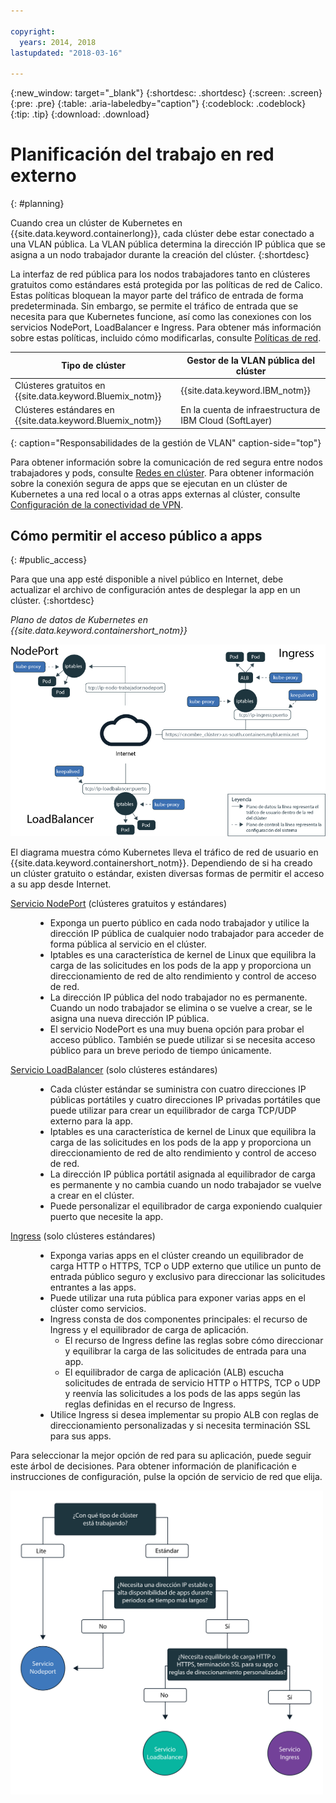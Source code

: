 ```yaml
---

copyright:
  years: 2014, 2018
lastupdated: "2018-03-16"

---
```


{:new_window: target="_blank"}
{:shortdesc: .shortdesc}
{:screen: .screen}
{:pre: .pre}
{:table: .aria-labeledby="caption"}
{:codeblock: .codeblock}
{:tip: .tip}
{:download: .download}


# Planificación del trabajo en red externo
{: #planning}

Cuando crea un clúster de Kubernetes en {{site.data.keyword.containerlong}}, cada clúster debe estar conectado a una VLAN pública. La VLAN pública determina la dirección IP pública que se asigna a un nodo trabajador durante la creación del clúster.
{:shortdesc}

La interfaz de red pública para los nodos trabajadores tanto en clústeres gratuitos como estándares está protegida por las políticas de red de Calico. Estas políticas bloquean la mayor parte del tráfico de entrada de forma predeterminada. Sin embargo, se permite el tráfico de entrada que se necesita para que Kubernetes funcione, así como las conexiones con los servicios NodePort, LoadBalancer e Ingress. Para obtener más información sobre estas políticas, incluido cómo modificarlas, consulte [Políticas de red](cs_network_policy.html#network_policies).

|Tipo de clúster|Gestor de la VLAN pública del clúster|
|------------|------------------------------------------|
|Clústeres gratuitos en {{site.data.keyword.Bluemix_notm}}|{{site.data.keyword.IBM_notm}}|
|Clústeres estándares en {{site.data.keyword.Bluemix_notm}}|En la cuenta de infraestructura de IBM Cloud (SoftLayer)|
{: caption="Responsabilidades de la gestión de VLAN" caption-side="top"}

Para obtener información sobre la comunicación de red segura entre nodos trabajadores y pods, consulte [Redes en clúster](cs_secure.html#in_cluster_network). Para obtener información sobre la conexión segura de apps que se ejecutan en un clúster de Kubernetes a una red local o a otras apps externas al clúster, consulte [Configuración de la conectividad de VPN](cs_vpn.html).

## Cómo permitir el acceso público a apps
{: #public_access}

Para que una app esté disponible a nivel público en Internet, debe actualizar el archivo de configuración antes de desplegar la app en un clúster.
{:shortdesc}

*Plano de datos de Kubernetes en {{site.data.keyword.containershort_notm}}*

![{{site.data.keyword.containerlong_notm}} Arquitectura de Kubernetes](images/networking.png)

El diagrama muestra cómo Kubernetes lleva el tráfico de red de usuario en {{site.data.keyword.containershort_notm}}. Dependiendo de si ha creado un clúster gratuito o estándar, existen diversas formas de permitir el acceso a su app desde Internet.

<dl>
<dt><a href="cs_nodeport.html#planning" target="_blank">Servicio NodePort</a> (clústeres gratuitos y estándares)</dt>
<dd>
 <ul>
  <li>Exponga un puerto público en cada nodo trabajador y utilice la dirección IP pública de cualquier nodo trabajador para acceder de forma pública al servicio en el clúster.</li>
  <li>Iptables es una característica de kernel de Linux que equilibra la carga de las solicitudes en los pods de la app y proporciona un direccionamiento de red de alto rendimiento y control de acceso de red.</li>
  <li>La dirección IP pública del nodo trabajador no es permanente. Cuando un nodo trabajador se elimina o se vuelve a crear, se le asigna una nueva dirección IP pública.</li>
  <li>El servicio NodePort es una muy buena opción para probar el acceso público. También se puede utilizar si se necesita acceso público para un breve periodo de tiempo únicamente.</li>
 </ul>
</dd>
<dt><a href="cs_loadbalancer.html#planning" target="_blank">Servicio LoadBalancer</a> (solo clústeres estándares)</dt>
<dd>
 <ul>
  <li>Cada clúster estándar se suministra con cuatro direcciones IP públicas portátiles y cuatro direcciones IP privadas portátiles que puede utilizar para crear un equilibrador de carga TCP/UDP externo para la app.</li>
  <li>Iptables es una característica de kernel de Linux que equilibra la carga de las solicitudes en los pods de la app y proporciona un direccionamiento de red de alto rendimiento y control de acceso de red.</li>
  <li>La dirección IP pública portátil asignada al equilibrador de carga es permanente y no cambia cuando un nodo trabajador se vuelve a crear en el clúster.</li>
  <li>Puede personalizar el equilibrador de carga exponiendo cualquier puerto que necesite la app.</li></ul>
</dd>
<dt><a href="cs_ingress.html#planning" target="_blank">Ingress</a> (solo clústeres estándares)</dt>
<dd>
 <ul>
  <li>Exponga varias apps en el clúster creando un equilibrador de carga HTTP o HTTPS, TCP o UDP externo que utilice un punto de entrada público seguro y exclusivo para direccionar las solicitudes entrantes a las apps.</li>
  <li>Puede utilizar una ruta pública para exponer varias apps en el clúster como servicios.</li>
  <li>Ingress consta de dos componentes principales: el recurso de Ingress y el equilibrador de carga de aplicación.
   <ul>
    <li>El recurso de Ingress define las reglas sobre cómo direccionar y equilibrar la carga de las solicitudes de entrada para una app.</li>
    <li>El equilibrador de carga de aplicación (ALB) escucha solicitudes de entrada de servicio HTTP o HTTPS, TCP o UDP y reenvía las solicitudes a los pods de las apps según las reglas definidas en el recurso de Ingress.</li>
   </ul>
  <li>Utilice Ingress si desea implementar su propio ALB con reglas de direccionamiento personalizadas y si necesita terminación SSL para sus apps.</li>
 </ul>
</dd></dl>

Para seleccionar la mejor opción de red para su aplicación, puede seguir este árbol de decisiones. Para obtener información de planificación e instrucciones de configuración, pulse la opción de servicio de red que elija.

<img usemap="#networking_map" border="0" class="image" src="images/networkingdt.png" width="500px" alt="Esta imagen le guía para elegir la mejor opción de red para la aplicación. Si esta imagen no se muestra, la información puede encontrarse en la documentación." style="width:500px;" />
<map name="networking_map" id="networking_map">
<area href="/docs/containers/cs_nodeport.html#planning" alt="Servicio NodePort" shape="circle" coords="52, 283, 45"/>
<area href="/docs/containers/cs_loadbalancer.html#planning" alt="servicio LoadBalancer" shape="circle" coords="247, 419, 44"/>
<area href="/docs/containers/cs_ingress.html#planning" alt="Servicio Ingress" shape="circle" coords="445, 420, 45"/>
</map>
